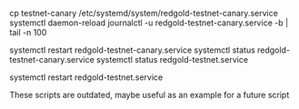cp testnet-canary /etc/systemd/system/redgold-testnet-canary.service
systemctl daemon-reload
journalctl -u redgold-testnet-canary.service  -b | tail -n 100

systemctl restart redgold-testnet-canary.service
systemctl status redgold-testnet-canary.service
systemctl status redgold-testnet.service

systemctl restart redgold-testnet.service


These scripts are outdated, maybe useful as an example for a future script